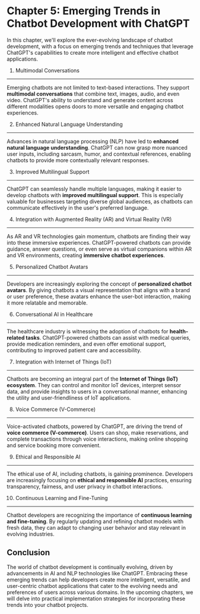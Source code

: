 Chapter 5: Emerging Trends in Chatbot Development with ChatGPT
==============================================================

In this chapter, we'll explore the ever-evolving landscape of chatbot development, with a focus on emerging trends and techniques that leverage ChatGPT's capabilities to create more intelligent and effective chatbot applications.

1. Multimodal Conversations
---------------------------

Emerging chatbots are not limited to text-based interactions. They support **multimodal conversations** that combine text, images, audio, and even video. ChatGPT's ability to understand and generate content across different modalities opens doors to more versatile and engaging chatbot experiences.

2. Enhanced Natural Language Understanding
------------------------------------------

Advances in natural language processing (NLP) have led to **enhanced natural language understanding**. ChatGPT can now grasp more nuanced user inputs, including sarcasm, humor, and contextual references, enabling chatbots to provide more contextually relevant responses.

3. Improved Multilingual Support
--------------------------------

ChatGPT can seamlessly handle multiple languages, making it easier to develop chatbots with **improved multilingual support**. This is especially valuable for businesses targeting diverse global audiences, as chatbots can communicate effectively in the user's preferred language.

4. Integration with Augmented Reality (AR) and Virtual Reality (VR)
-------------------------------------------------------------------

As AR and VR technologies gain momentum, chatbots are finding their way into these immersive experiences. ChatGPT-powered chatbots can provide guidance, answer questions, or even serve as virtual companions within AR and VR environments, creating **immersive chatbot experiences**.

5. Personalized Chatbot Avatars
-------------------------------

Developers are increasingly exploring the concept of **personalized chatbot avatars**. By giving chatbots a visual representation that aligns with a brand or user preference, these avatars enhance the user-bot interaction, making it more relatable and memorable.

6. Conversational AI in Healthcare
----------------------------------

The healthcare industry is witnessing the adoption of chatbots for **health-related tasks**. ChatGPT-powered chatbots can assist with medical queries, provide medication reminders, and even offer emotional support, contributing to improved patient care and accessibility.

7. Integration with Internet of Things (IoT)
--------------------------------------------

Chatbots are becoming an integral part of the **Internet of Things (IoT) ecosystem**. They can control and monitor IoT devices, interpret sensor data, and provide insights to users in a conversational manner, enhancing the utility and user-friendliness of IoT applications.

8. Voice Commerce (V-Commerce)
------------------------------

Voice-activated chatbots, powered by ChatGPT, are driving the trend of **voice commerce (V-commerce)**. Users can shop, make reservations, and complete transactions through voice interactions, making online shopping and service booking more convenient.

9. Ethical and Responsible AI
-----------------------------

The ethical use of AI, including chatbots, is gaining prominence. Developers are increasingly focusing on **ethical and responsible AI** practices, ensuring transparency, fairness, and user privacy in chatbot interactions.

10. Continuous Learning and Fine-Tuning
---------------------------------------

Chatbot developers are recognizing the importance of **continuous learning and fine-tuning**. By regularly updating and refining chatbot models with fresh data, they can adapt to changing user behavior and stay relevant in evolving industries.

Conclusion
----------

The world of chatbot development is continually evolving, driven by advancements in AI and NLP technologies like ChatGPT. Embracing these emerging trends can help developers create more intelligent, versatile, and user-centric chatbot applications that cater to the evolving needs and preferences of users across various domains. In the upcoming chapters, we will delve into practical implementation strategies for incorporating these trends into your chatbot projects.
